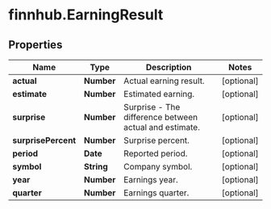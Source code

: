 # finnhub.EarningResult

## Properties

Name | Type | Description | Notes
------------ | ------------- | ------------- | -------------
**actual** | **Number** | Actual earning result. | [optional] 
**estimate** | **Number** | Estimated earning. | [optional] 
**surprise** | **Number** | Surprise - The difference between actual and estimate. | [optional] 
**surprisePercent** | **Number** | Surprise percent. | [optional] 
**period** | **Date** | Reported period. | [optional] 
**symbol** | **String** | Company symbol. | [optional] 
**year** | **Number** | Earnings year. | [optional] 
**quarter** | **Number** | Earnings quarter. | [optional] 



